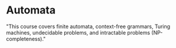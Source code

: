 # Automata

"This course covers finite automata, context-free grammars, Turing machines, undecidable problems, and intractable problems (NP-completeness)."

